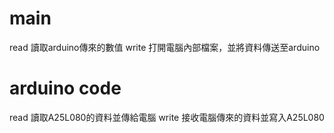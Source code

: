 # main
read   讀取arduino傳來的數值
write  打開電腦內部檔案，並將資料傳送至arduino

# arduino code
read   讀取A25L080的資料並傳給電腦
write  接收電腦傳來的資料並寫入A25L080
